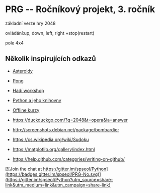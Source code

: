 # PRG -- Ročníkový projekt, 3. ročník


základní verze hry 2048

ovládání:up, down, left, right +stop(restart)

pole 4x4




## Několik inspirujících odkazů


* [Asteroidy](https://naucse.python.cz/2018/installfest/)
* [Pong](https://naucse.python.cz/2018/installfest/projects/pong/)
* [Hadí workshop](https://naucse.python.cz/2018/snake-hradec/)
* [Python a jeho knihovny](https://naucse.python.cz/2018/pyknihovny-jaro/)
* [Offline kurzy](https://naucse.python.cz/runs/all/)


* <https://duckduckgo.com/?q=2048&t=opera&ia=answer>
* <http://screenshots.debian.net/package/bombardier>
* <https://cs.wikipedia.org/wiki/Sudoku>
* <https://matplotlib.org/gallery/index.html>

* <https://help.github.com/categories/writing-on-github/>


[![Join the chat at https://gitter.im/spseol/Python](https://badges.gitter.im/spseol/PRG-No.svg)](https://gitter.im/spseol/Python?utm_source=share-link&utm_medium=link&utm_campaign=share-link)
